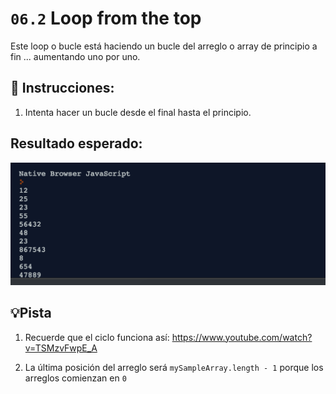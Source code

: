 # `06.2` Loop from the top

Este loop o bucle está haciendo un bucle del arreglo o array de principio a fin ... aumentando uno por uno.

## 📝 Instrucciones:

1. Intenta hacer un bucle desde el final hasta el principio.

## Resultado esperado:

![image](../../.learn/assets/06.2.png)

## 💡Pista

1. Recuerde que el ciclo funciona así: https://www.youtube.com/watch?v=TSMzvFwpE_A

2. La última posición del arreglo será `mySampleArray.length - 1` porque los arreglos comienzan en `0`